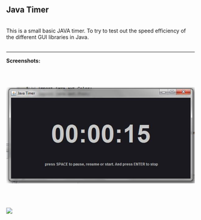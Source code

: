 ## Java Timer

<br/>
This is a small basic JAVA timer. To try to test out the speed efficiency of the different GUI libraries in Java.
<br/><br/>

-------------------

<strong>Screenshots:</strong>

<br/><br/>

<img src="screenshots/java-timer-1.JPG"></a>

<br/><br/>

<img src="screenshots/java-timer-2.JPGg"></a>
<br/>